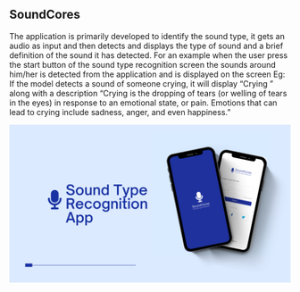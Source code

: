 ## SoundCores

The application is primarily developed to identify the sound type, it gets an audio as input and then detects and displays the type of sound and a brief definition of the sound it has detected. For an example when the user press the start button of the sound type recognition screen the sounds around him/her is detected from the application and is displayed on the screen
Eg: If the model detects a sound of someone crying, it will display “Crying ” along with a description “Crying is the dropping of tears (or welling of tears in the eyes) in response to an emotional state, or pain. Emotions that can lead to crying include sadness, anger, and even happiness.”


![cover](https://raw.githubusercontent.com/kavyaLokuge/SoundCores/master/soundCores%20Cover.png)

